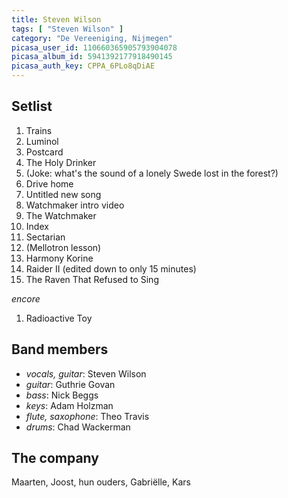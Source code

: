 ```yaml
---
title: Steven Wilson
tags: [ "Steven Wilson" ]
category: "De Vereeniging, Nijmegen"
picasa_user_id: 110660365905793904078
picasa_album_id: 5941392177918490145
picasa_auth_key: CPPA_6PLo8qDiAE
---
```

Setlist
-------
1. Trains
1. Luminol
1. Postcard
1. The Holy Drinker
1. (Joke: what's the sound of a lonely Swede lost in the forest?)
1. Drive home
1. Untitled new song
1. Watchmaker intro video
1. The Watchmaker
1. Index
1. Sectarian
1. (Mellotron lesson)
1. Harmony Korine
1. Raider II (edited down to only 15 minutes)
1. The Raven That Refused to Sing

_encore_

1. Radioactive Toy

Band members
------------
* _vocals, guitar_: Steven Wilson
* _guitar_: Guthrie Govan
* _bass_: Nick Beggs
* _keys_: Adam Holzman
* _flute, saxophone_: Theo Travis
* _drums_: Chad Wackerman

The company
-----------
Maarten, Joost, hun ouders, Gabriëlle, Kars
